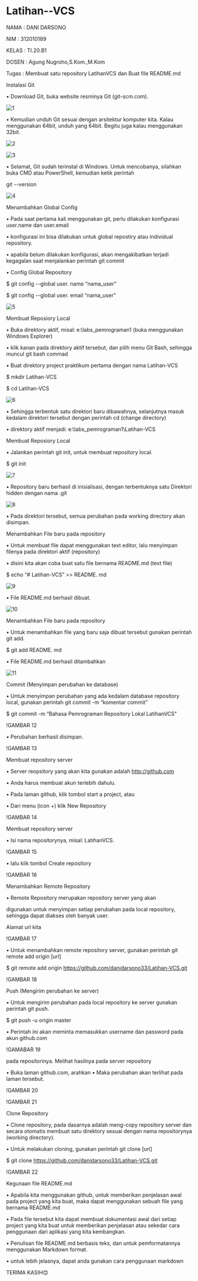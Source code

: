# Latihan--VCS

NAMA : DANI DARSONO

NIM : 312010189

KELAS : TI.20.B1

DOSEN : Agung Nugroho,S.Kom.,M.Kom

Tugas : Membuat satu repository LatihanVCS dan Buat file README.md

Instalasi Git

• Download Git, buka website resminya Git (git-scm.com).
 
![1](https://user-images.githubusercontent.com/73014427/96397269-625e3b80-11f3-11eb-83b9-890209c0f048.png)


• Kemudian unduh Git sesuai dengan arsitektur komputer kita. Kalau menggunakan 64bit, unduh yang 64bit. Begitu juga kalau menggunakan 32bit.

![2](https://user-images.githubusercontent.com/73014427/96397756-6179d980-11f4-11eb-9f12-5866977ba06f.png)




![3](https://user-images.githubusercontent.com/73014427/96400866-195eb500-11fc-11eb-889f-c8aaf88706b6.png)



• Selamat, Git sudah terinstal di Windows. Untuk mencobanya, silahkan buka CMD atau PowerShell, kemudian ketik perintah



git --version

![4](https://user-images.githubusercontent.com/73014427/96402468-28476680-1200-11eb-9b66-5e84d08bab9e.png)



Menambahkan Global Config

• Pada saat pertama kali menggunakan git, perlu dilakukan konfigurasi user.name dan user.email

• konfigurasi ini bisa dilakukan untuk global repostiry atau individual repository.

• apabila belum dilakukan konfigurasi, akan mengakibatkan terjadi kegagalan saat menjalankan perintah git commit

• Config Global Repository

$ git config --global user. name “nama_user”

$ git config --global user. email “nama_user”


![5](https://user-images.githubusercontent.com/73014427/96402520-575dd800-1200-11eb-8cec-e00b486dad99.png)

Membuat Reposiory Local

• Buka direktory aktif, misal: e:\labs_pemrograman1 (buka menggunakan Windows Explorer)

• klik kanan pada direktory aktif tersebut, dan pilih menu Git Bash, sehingga muncul git bash commad

• Buat direktory project praktikum pertama dengan nama Latihan-VCS

$ mkdir Latihan-VCS

$ cd Latihan-VCS

 
![6](https://user-images.githubusercontent.com/73014427/96402620-92600b80-1200-11eb-9996-5182bb53277c.png)



• Sehingga terbentuk satu direktori baru dibawahnya, selanjutnya masuk kedalam direktori tersebut dengan perintah cd (change directory)

• direktory aktif menjadi: e:\labs_pemrograman1\Latihan-VCS

Membuat Reposiory Local

• Jalankan perintah git init, untuk membuat repository local.

$ git init

![7](https://user-images.githubusercontent.com/73014427/96402805-026e9180-1201-11eb-9a9e-074f67bcb9f1.png)



• Repository baru berhasil di inisialisasi, dengan terbentuknya satu Direktori hidden dengan nama .git 

![8](https://user-images.githubusercontent.com/73014427/96402895-31850300-1201-11eb-9a4e-e7e147854b4c.png)


• Pada direktori tersebut, semua perubahan pada working directory akan disimpan.

Menambahkan File baru pada repository

• Untuk membuat file dapat menggunakan text editor, lalu menyimpan filenya pada direktori aktif (repository)

• disini kita akan coba buat satu file bernama README.md (text file)

$ echo “# Latihan-VCS” >> README. md

![9](https://user-images.githubusercontent.com/73014427/96403191-e15a7080-1201-11eb-97fa-d1e92998c952.png)

• File README.md berhasil dibuat.

![10](https://user-images.githubusercontent.com/73014427/96403270-18c91d00-1202-11eb-9dbb-2e8c6b471499.png)



Menambahkan File baru pada repository

• Untuk menambahkan file yang baru saja dibuat tersebut gunakan perintah git add.

$ git add README. md

• File README.md berhasil ditambahkan

![11](https://user-images.githubusercontent.com/73014427/96403324-4b731580-1202-11eb-9849-f8aa0d79ed62.png)


Commit (Menyimpan perubahan ke database)

• Untuk menyimpan perubahan yang ada kedalam database repository local, gunakan perintah git commit -m “komentar commit”

$ git commit -m “Bahasa Pemrograman Repository Lokal LatihanVCS"

!GAMBAR 12

• Perubahan berhasil disimpan.

!GAMBAR 13

Membuat repository server

• Server reopsitory yang akan kita gunakan adalah http://github.com

• Anda harus membuat akun terlebih dahulu.

• Pada laman github, klik tombol start a project, atau

• Dari menu (icon +) klik New Repository

!GAMBAR 14

Membuat repository server

• Isi nama repositorynya, misal: LatihanVCS.


!GAMBAR 15

• lalu klik tombol Create repository


!GAMBAR 16

Menambahkan Remote Repository

• Remote Repository merupakan repository server yang akan

digunakan untuk menyimpan setiap perubahan pada local repository, sehingga dapat diakses oleh banyak user.

Alamat url kita

!GAMBAR 17

• Untuk menambahkan remote repository server, gunakan perintah git remote add origin [url]

$ git remote add origin https://github.com/danidarsono33/Latihan-VCS.git


!GAMBAR 18

Push (Mengirim perubahan ke server)

• Untuk mengirim perubahan pada local repository ke server gunakan perintah git push.

$ git push -u origin master

• Perintah ini akan meminta memasukkan username dan password pada akun github.com

!GAMABAR 19

pada repositorinya.
Melihat hasilnya pada server repository

• Buka laman github.com, arahkan
• Maka perubahan akan terlihat pada laman tersebut.

!GAMBAR 20

!GAMBAR 21

Clone Repository

• Clone repository, pada dasarnya adalah meng-copy repository server dan secara otomatis membuat satu direktory sesuai dengan nama repositorynya (working directory).

• Untuk melakukan cloning, gunakan perintah git clone [url]

$ git clone https://github.com/danidarsono33/Latihan-VCS.git

!GAMBAR 22



Kegunaan file README.md

• Apabila kita menggunakan github, untuk memberikan penjelasan awal pada project yang kita buat, maka dapat menggunakan sebuah file yang bernama README.md

• Pada file tersebut kita dapat membuat dokumentasi awal dari setiap project yang kita buat untuk memberikan penjelasan atau sekedar cara penggunaan dari aplikasi yang kita kembangkan.

• Penulisan file README.md berbasis teks, dan untuk pemformatannya menggunakan Markdown format.

• untuk lebih jelasnya, dapat anda gunakan cara penggunaan markdown

TERIMA KASIH😊

















